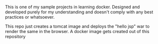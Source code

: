 This is one of my sample projects in learning docker.
Designed and developed purely for my understanding and doesn't comply with any best practices or whatsoever. 

This repo just creates a tomcat image and deploys the "hello jsp" war to render the same in the browser.
A docker image gets created out of this repository

